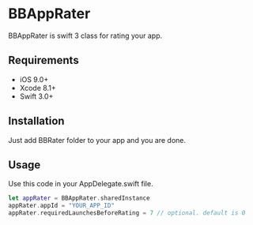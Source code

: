 # BBAppRater

BBAppRater is swift 3 class for rating your app.

## Requirements

- iOS 9.0+
- Xcode 8.1+
- Swift 3.0+

## Installation

Just add BBRater folder to your app and you are done.


## Usage

Use this code in your AppDelegate.swift file.

```swift
let appRater = BBAppRater.sharedInstance
appRater.appId = "YOUR_APP_ID"
appRater.requiredLaunchesBeforeRating = 7 // optional. default is 0
```

